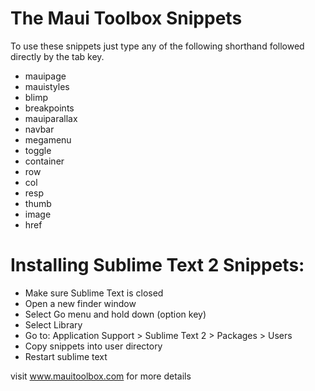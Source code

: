 The Maui Toolbox Snippets
===========
To use these snippets just type any of the following shorthand followed directly by the tab key.

- mauipage 
- mauistyles
- blimp
- breakpoints
- mauiparallax
- navbar
- megamenu
- toggle
- container
- row
- col
- resp
- thumb
- image
- href

Installing Sublime Text 2 Snippets:
========================
- Make sure Sublime Text is closed
- Open a new finder window
- Select Go menu and hold down (option key)
- Select Library
- Go to: Application Support > Sublime Text 2 > Packages > Users
- Copy snippets into user directory
- Restart sublime text

visit www.mauitoolbox.com for more details


